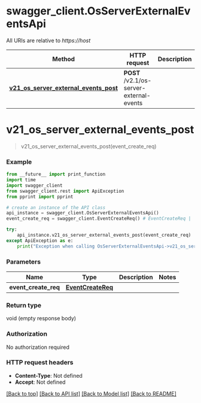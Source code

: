 # swagger_client.OsServerExternalEventsApi

All URIs are relative to *https://host*

Method | HTTP request | Description
------------- | ------------- | -------------
[**v21_os_server_external_events_post**](OsServerExternalEventsApi.md#v21_os_server_external_events_post) | **POST** /v2.1/os-server-external-events | 


# **v21_os_server_external_events_post**
> v21_os_server_external_events_post(event_create_req)



### Example
```python
from __future__ import print_function
import time
import swagger_client
from swagger_client.rest import ApiException
from pprint import pprint

# create an instance of the API class
api_instance = swagger_client.OsServerExternalEventsApi()
event_create_req = swagger_client.EventCreateReq() # EventCreateReq | 

try:
    api_instance.v21_os_server_external_events_post(event_create_req)
except ApiException as e:
    print("Exception when calling OsServerExternalEventsApi->v21_os_server_external_events_post: %s\n" % e)
```

### Parameters

Name | Type | Description  | Notes
------------- | ------------- | ------------- | -------------
 **event_create_req** | [**EventCreateReq**](EventCreateReq.md)|  | 

### Return type

void (empty response body)

### Authorization

No authorization required

### HTTP request headers

 - **Content-Type**: Not defined
 - **Accept**: Not defined

[[Back to top]](#) [[Back to API list]](../README.md#documentation-for-api-endpoints) [[Back to Model list]](../README.md#documentation-for-models) [[Back to README]](../README.md)

